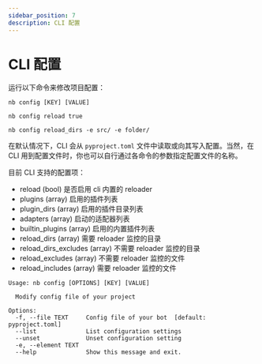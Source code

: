 ```yaml
---
sidebar_position: 7
description: CLI 配置
---
```


# CLI 配置

运行以下命令来修改项目配置：

```shell
nb config [KEY] [VALUE]
```

```shell title="例：将 reload 修改为 true"
nb config reload true
```

```shell title="例：将 reload_dirs 修改为 ["src/","folder/"]"
nb config reload_dirs -e src/ -e folder/
```

在默认情况下，CLI 会从 `pyproject.toml` 文件中读取或向其写入配置。当然，在 CLI 用到配置文件时，你也可以自行通过各命令的参数指定配置文件的名称。

目前 CLI 支持的配置项：

- reload (bool) 是否启用 cli 内置的 reloader
- plugins (array) 启用的插件列表
- plugin_dirs (array) 启用的插件目录列表
- adapters (array) 启动的适配器列表
- builtin_plugins (array) 启用的内置插件列表
- reload_dirs (array) 需要 reloader 监控的目录
- reload_dirs_excludes (array) 不需要 reloader 监控的目录
- reload_excludes (array) 不需要 reloader 监控的文件
- reload_includes (array) 需要 reloader 监控的文件

```shell
Usage: nb config [OPTIONS] [KEY] [VALUE]

  Modify config file of your project

Options:
  -f, --file TEXT     Config file of your bot  [default: pyproject.toml]
  --list              List configuration settings
  --unset             Unset configuration setting
  -e, --element TEXT
  --help              Show this message and exit.
```
